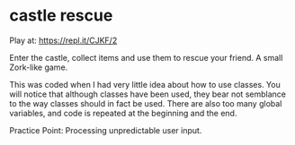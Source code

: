 # castle rescue

Play at: https://repl.it/CJKF/2

Enter the castle, collect items and use them to rescue your friend. A small Zork-like game.

This was coded when I had very little idea about how to use classes. You will notice that although classes have been used, they bear not semblance to the way classes should in fact be used. There are also too many global variables, and code is repeated at the beginning and the end.

Practice Point: Processing unpredictable user input.
